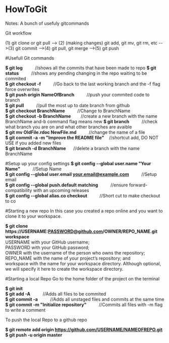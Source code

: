 # HowToGit

Notes:
A bunch of usefuly gitcommands



Git workflow

(1) git clone or git pull --> (2) (making changes) git add, git mv, git rm, etc
-->(3) git commit -->(4) git pull, git merge -->(5) git push


#Usefull Git commands

**$ git log** &nbsp;&nbsp;&nbsp;&nbsp;&nbsp;&nbsp;&nbsp;&nbsp; //shows all the commits that have been made to repo
**$ git status** &nbsp;&nbsp;&nbsp;&nbsp;&nbsp;&nbsp;&nbsp;&nbsp; //shows any pending changing in the repo waiting to be commited  
**$ git checkout -f** &nbsp;&nbsp;&nbsp;&nbsp;&nbsp;&nbsp;&nbsp;&nbsp; //Go back to the last working branch and the -f flag force overwrites    
**$ git push origin NameOfBranch** &nbsp;&nbsp;&nbsp;&nbsp;&nbsp;&nbsp;&nbsp;&nbsp; //push your commited code to branch  
**$ git pull** &nbsp;&nbsp;&nbsp;&nbsp;&nbsp;&nbsp;&nbsp;&nbsp; //pull the most up to date branch from github  
**$ git checkout BranchName** &nbsp;&nbsp;&nbsp;&nbsp;&nbsp;&nbsp;&nbsp;&nbsp; //Change to BranchName  
**$ git checkout -b BranchName** &nbsp;&nbsp;&nbsp;&nbsp;&nbsp;&nbsp; //create a new branch with the name BranchName and-b command flag means new
**$ git branch** &nbsp;&nbsp;&nbsp;&nbsp;&nbsp;&nbsp;&nbsp;&nbsp; //check what branch you are on and what other branches are avaible    
**$ git mv OldFile.rdoc NewFile.md** &nbsp;&nbsp;&nbsp;&nbsp;&nbsp;&nbsp;&nbsp;&nbsp; //change the name of a file  
**$ git commit -a -m "Improve the README file"** &nbsp;&nbsp; //shortcut add, DO NOT USE if you added new files  
**$ git branch -d BranchName** &nbsp;&nbsp;&nbsp;&nbsp; //delete a branch with the name BranchName


#Setup up your config settings
**$ git config --global user.name "Your Name"** &nbsp;&nbsp;&nbsp;&nbsp;&nbsp;&nbsp;&nbsp;&nbsp; //Setup Name  
**$ git config --global user.email your.email@example.com** &nbsp;&nbsp;&nbsp;&nbsp;&nbsp;&nbsp;&nbsp;&nbsp; //Setup email  
**$ git config --global push.default matching** &nbsp;&nbsp;&nbsp;&nbsp;&nbsp;&nbsp;&nbsp;&nbsp; //ensure forward-compatibility with an upcoming releases  
**$ git config --global alias.co checkout** &nbsp;&nbsp;&nbsp;&nbsp;&nbsp;&nbsp;&nbsp;&nbsp; //Short cut to make checkout to co  



#Starting a new repo
In this case you created a repo online and you want to clone it to your workspace.  

**$ git clone https://USERNAME:PASSWORD@github.com/OWNER/REPO_NAME.git workspace** </br>
  USERNAME with your GitHub username;  
  PASSWORD with your GitHub password;  
  OWNER with the username of the person who owns the repository;  
  REPO_NAME with the name of your project’s repository; and  
  workspace with the name for your workspace directory. Although optional, we will specify it here to create the       workspace directory.  



#Starting a local Repo
Go to the home folder of the project on the terminal  

**$ git init**  
**$ git add -A** &nbsp;&nbsp;&nbsp;&nbsp;&nbsp;&nbsp;&nbsp;&nbsp; //Adds all files to be commited  
**$ git commit -a** &nbsp;&nbsp;&nbsp;&nbsp;&nbsp;&nbsp;&nbsp;&nbsp; //Adds all unstaged files and commits at the same time     
**$ git commit -m "Initialize repository"** &nbsp;&nbsp;&nbsp;&nbsp;&nbsp;&nbsp;&nbsp;&nbsp; //Commits all files with -m flag to write a comment  

To push the local Repo to a github repo  

**$ git remote add origin https://github.com/USERNAME/NAMEOFREPO.git**  
**$ git push -u origin master**  

